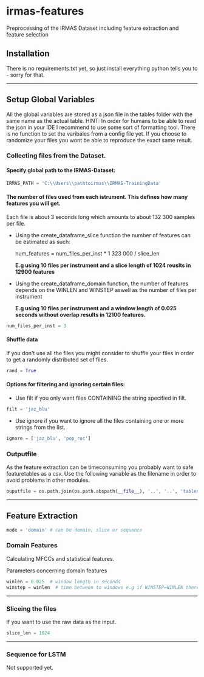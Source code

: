# irmas-features
Preprocessing of the IRMAS Dataset including feature extraction and feature selection



## Installation

There is no requirements.txt yet, so just install everything python tells you to - sorry for that.

---


## Setup Global Variables

All the global variables are stored as a json file in the tables folder with the same name as the actual table. HINT: In order for humans to be able to read the json in your IDE I recommend to use some sort of formatting tool.
There is no function to set the varibales from a config file yet. If you choose to randomize your files you wont be able to reproduce the exact same result.

### Collecting files from the Dataset.
#### Specify global path to the IRMAS-Dataset:
```python
IRMAS_PATH = 'C:\\Users\\pathtoirmas\\IRMAS-TrainingData'
```


#### The number of files used from each istrument. This defines how many features you will get.

Each file is about 3 seconds long which amounts to about 132 300 samples per file.

* Using the create_dataframe_slice function the number of features can be estimated as such:

    num_features = num_files_per_inst * 1 323 000 / slice_len

    **E.g using 10 files per instrument and a slice length of 1024 reuslts in 12900 
    features**

* Using the create_dataframe_domain function, the number of features depends on the WINLEN and WINSTEP aswell as the number of files per instrument
    
    **E.g using 10 files per instrument and a window length of 0.025 seconds without overlap results in 12100 features.**

```python
num_files_per_inst = 3
```
#### Shuffle data
If you don't use all the files you might consider to shuffle your files in order to get a randomly distributed set of files.
```python
rand = True
```

#### Options for filtering and ignoring certain files:
* Use filt if you only want files CONTAINING the string specified in filt.
```python
filt = 'jaz_blu'
```
* Use ignore if you want to ignore all the files containing one or more strings from the list.
```python
ignore = ['jaz_blu', 'pop_roc']
```


### Outputfile

As the feature extraction can be timeconsuming you probably want to safe featuretables as a csv. Use the following variable as the filename in order to avoid problems in other modules.

```python
ouputfile = os.path.join(os.path.abspath(__file__), '..', '..', 'tables', 'name_of_your_featuretable.csv')
```

---

## Feature Extraction
```python
mode = 'domain' # can be domain, slice or sequence
```

### Domain Features
Calculating MFCCs and statistical features.

Parameters concerning domain features
```python
winlen = 0.025  # window length in seconds
winstep = winlen  # time between to windows e.g if WINSTEP=WINLEN there is now overlap

```
---

### Sliceing the files
If you want to use the raw data as the input. 

```python
slice_len = 1024
```
--- 

### Sequence for LSTM
Not supported yet.







